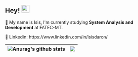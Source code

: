 ## Hey! <img src="https://raw.githubusercontent.com/verma-anushka/verma-anushka/master/gifs/wave.gif" width="25px">
<p> 🚀 My name is Isis, I'm currently studying <strong> System Analysis and Development</strong> at FATEC-MT. </p>
<p> 📩 Linkedin: https://www.linkedin.com/in/isisdaron/ </p>


| <img align="center" src="https://github-readme-stats.vercel.app/api?username=isismd&theme=dracula&show_icons=true" alt="Anurag's github stats" /> | <img align="center" src="https://github-readme-stats.vercel.app/api/top-langs/?username=isismd&hide=html&layout=compact&theme=dracula" /> |
| ------------- | ------------- |
 
